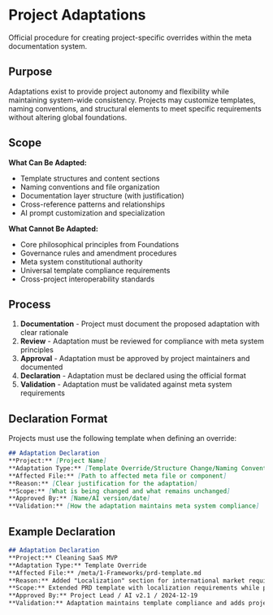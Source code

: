 # Project Adaptations

Official procedure for creating project-specific overrides within the meta documentation system.

## Purpose

Adaptations exist to provide project autonomy and flexibility while maintaining system-wide consistency. Projects may customize templates, naming conventions, and structural elements to meet specific requirements without altering global foundations.

## Scope

**What Can Be Adapted:**
- Template structures and content sections
- Naming conventions and file organization
- Documentation layer structure (with justification)
- Cross-reference patterns and relationships
- AI prompt customization and specialization

**What Cannot Be Adapted:**
- Core philosophical principles from Foundations
- Governance rules and amendment procedures
- Meta system constitutional authority
- Universal template compliance requirements
- Cross-project interoperability standards

## Process

1. **Documentation** - Project must document the proposed adaptation with clear rationale
2. **Review** - Adaptation must be reviewed for compliance with meta system principles
3. **Approval** - Adaptation must be approved by project maintainers and documented
4. **Declaration** - Adaptation must be declared using the official format
5. **Validation** - Adaptation must be validated against meta system requirements

## Declaration Format

Projects must use the following template when defining an override:

```markdown
## Adaptation Declaration
**Project:** [Project Name]
**Adaptation Type:** [Template Override/Structure Change/Naming Convention/etc.]
**Affected File:** [Path to affected meta file or component]
**Reason:** [Clear justification for the adaptation]
**Scope:** [What is being changed and what remains unchanged]
**Approved By:** [Name/AI version/date]
**Validation:** [How the adaptation maintains meta system compliance]
```

## Example Declaration

```markdown
## Adaptation Declaration
**Project:** Cleaning SaaS MVP
**Adaptation Type:** Template Override
**Affected File:** /meta/1-Frameworks/prd-template.md
**Reason:** Added "Localization" section for international market requirements
**Scope:** Extended PRD template with localization requirements while preserving core structure
**Approved By:** Project Lead / AI v2.1 / 2024-12-19
**Validation:** Adaptation maintains template compliance and adds project-specific requirements
```